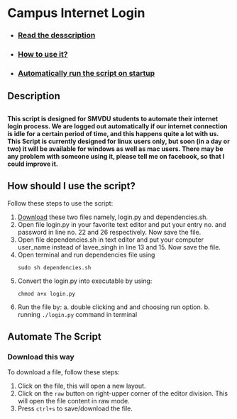 <h1>Campus Internet Login</h1>

<ul>
	<li><h3><a href="#description">Read the desscription</a></h3></li>
	<li><h3><a href="#how-should-i-use-the-script?">How to use it?</a></h3></li>
	<li><h3><a href="#automate-the-script">Automatically run the script on startup</a></h3></li>
</ul>


<h2>Description<h2>
<h4>This script is designed for SMVDU students to automate their internet login process. We are logged out automatically if our internet connection is idle for a certain period of time, and this happens quite a lot with us. This Script is currently designed for linux users only, but soon (in a day or two) it will be available for windows as well as mac users. There may be any problem with someone using it, please tell me on facebook, so that I could improve it. </h4>

<h2>How should I use the script?</h2>

Follow these steps to use the script:

1. <a href="#download-this-way">Download</a> these two files namely, login.py and dependencies.sh. 
2. Open file login.py in your favorite text editor and put your entry no. and password in line no. 22 and 26 respectively. Now save the file.
3. Open file dependencies.sh in text editor and put your computer user_name instead of lavee_singh in line 13 and 15. Now save the file.
4. Open terminal and run dependencies file using 
	```
	sudo sh dependencies.sh
	```
5. Convert the login.py into executable by using:
	```
	chmod a+x login.py
	```
6. Run the file by:
		a. double clicking and and choosing run option.
		b. running ```./login.py``` command in terminal


<h2>Automate The Script</h2>


<h3 >Download this way</h3>
To download a file, follow these steps:

1. Click on the file, this will open a new layout.
2. Click on the ```raw``` button on right-upper corner of the editor division. This will open the file content in raw mode.
3. Press ```ctrl+s``` to save/download the file.